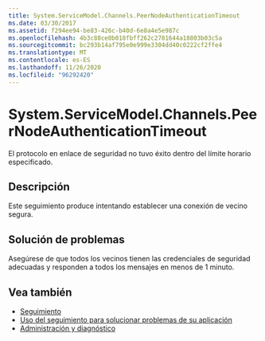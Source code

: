 ```yaml
---
title: System.ServiceModel.Channels.PeerNodeAuthenticationTimeout
ms.date: 03/30/2017
ms.assetid: f294ee94-be83-426c-b40d-6e8a4e5e987c
ms.openlocfilehash: 4b3c88ce0b018fbff262c2781644a18803b03c5a
ms.sourcegitcommit: bc293b14af795e0e999e3304dd40c0222cf2ffe4
ms.translationtype: MT
ms.contentlocale: es-ES
ms.lasthandoff: 11/26/2020
ms.locfileid: "96292420"
---
```

# <a name="systemservicemodelchannelspeernodeauthenticationtimeout"></a>System.ServiceModel.Channels.PeerNodeAuthenticationTimeout

El protocolo en enlace de seguridad no tuvo éxito dentro del límite horario especificado.  
  
## <a name="description"></a>Descripción  

 Este seguimiento produce intentando establecer una conexión de vecino segura.  
  
## <a name="troubleshooting"></a>Solución de problemas  

 Asegúrese de que todos los vecinos tienen las credenciales de seguridad adecuadas y responden a todos los mensajes en menos de 1 minuto.  
  
## <a name="see-also"></a>Vea también

- [Seguimiento](index.md)
- [Uso del seguimiento para solucionar problemas de su aplicación](using-tracing-to-troubleshoot-your-application.md)
- [Administración y diagnóstico](../index.md)
